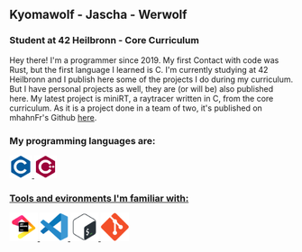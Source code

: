 ## Kyomawolf - Jascha - Werwolf
### Student at 42 Heilbronn - Core Curriculum

Hey there! I'm a programmer since 2019. My first Contact with code was Rust, but the first language I learned is C.
I'm currently studying at 42 Heilbronn and I publish here some of the projects I do during my curriculum. But I have personal projects as well, they are (or will be) also published here. My latest project is miniRT, a raytracer written in C, from the core curriculum. As it is a project done in a team of two, it's published on mhahnFr's Github [here](https://github.com/mhahnFr/42cursus-miniRT "miniRT").

### My programming languages are:

<a href="https://en.wikipedia.org/wiki/C_(programming_language)" target="C-Programming Language"> <img src="https://raw.githubusercontent.com/devicons/devicon/master/icons/c/c-plain.svg" width="40" height="40"/> <a href="https://en.wikipedia.org/wiki/C%2B%2B" target="_blank"> <img src="https://raw.githubusercontent.com/devicons/devicon/master/icons/cplusplus/cplusplus-plain.svg" width="40" height="40"/> 
  
### Tools and evironments I'm familiar with:
<a href="https://www.jetbrains.com/clion/" target="_blank"> <img src="https://raw.githubusercontent.com/devicons/devicon/master/icons/jetbrains/jetbrains-original.svg" width="50" height="50"/>
<a href="https://code.visualstudio.com/" target="_blank"> <img src="https://raw.githubusercontent.com/devicons/devicon/master/icons/vscode/vscode-original.svg" width="50" height="50"/>
<a href="https://de.wikipedia.org/wiki/Bash_(Shell)" target="_blank"> <img src="https://raw.githubusercontent.com/devicons/devicon/master/icons/bash/bash-original.svg" width="50" height="50"/>
<a href="https://git-scm.com/" target="_blank"> <img src="https://raw.githubusercontent.com/devicons/devicon/master/icons/git/git-original.svg" width="50" height="50"/>
<!--
I am currently a Student at 42 Heilbronn. Here you can find some personal projects, as well as some projects from the curriculum I publish.
**kyomawolf/kyomawolf** is a ✨ _special_ ✨ repository because its `README.md` (this file) appears on your GitHub profile.

Here are some ideas to get you started:

- 🔭 I’m currently working on ...
- 🌱 I’m currently learning ...
- 👯 I’m looking to collaborate on ...
- 🤔 I’m looking for help with ...
- 💬 Ask me about ...
- 📫 How to reach me: ...
- 😄 Pronouns: ...
- ⚡ Fun fact: ...
-->

